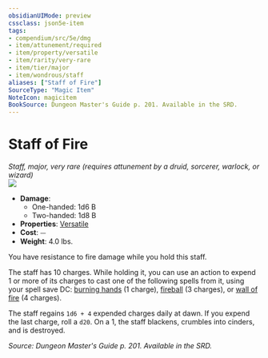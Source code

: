 ```yaml
---
obsidianUIMode: preview
cssclass: json5e-item
tags:
- compendium/src/5e/dmg
- item/attunement/required
- item/property/versatile
- item/rarity/very-rare
- item/tier/major
- item/wondrous/staff
aliases: ["Staff of Fire"]
SourceType: "Magic Item"
NoteIcon: magicitem
BookSource: Dungeon Master's Guide p. 201. Available in the SRD.
---
```

# Staff of Fire
*Staff, major, very rare (requires attunement by a druid, sorcerer, warlock, or wizard)*  
![](/2-Mechanics/CLI/items/img/staff-of-fire.webp#right)  

- **Damage**:
  - One-handed: 1d6 B
  - Two-handed: 1d8 B
- **Properties**: [Versatile](/2-Mechanics/CLI/rules/item-properties.md#Versatile)
- **Cost**: ⏤
- **Weight**: 4.0 lbs.

You have resistance to fire damage while you hold this staff.

The staff has 10 charges. While holding it, you can use an action to expend 1 or more of its charges to cast one of the following spells from it, using your spell save DC: [burning hands](/2-Mechanics/CLI/spells/burning-hands.md) (1 charge), [fireball](/2-Mechanics/CLI/spells/fireball.md) (3 charges), or [wall of fire](/2-Mechanics/CLI/spells/wall-of-fire.md) (4 charges).

The staff regains `1d6 + 4` expended charges daily at dawn. If you expend the last charge, roll a `d20`. On a 1, the staff blackens, crumbles into cinders, and is destroyed.

*Source: Dungeon Master's Guide p. 201. Available in the SRD.*